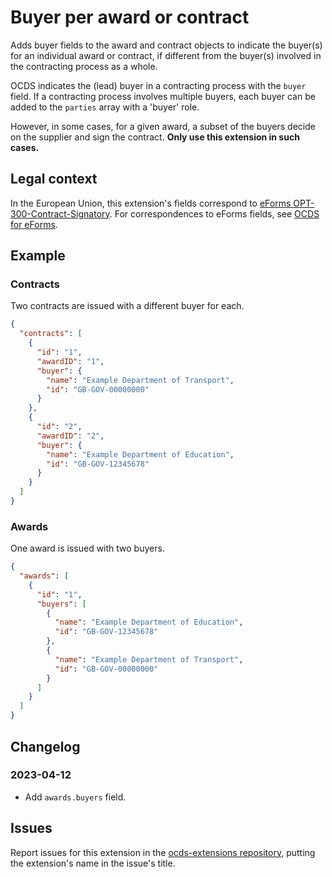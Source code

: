 # Buyer per award or contract

Adds buyer fields to the award and contract objects to indicate the buyer(s) for an individual award or contract, if different from the buyer(s) involved in the contracting process as a whole.

OCDS indicates the (lead) buyer in a contracting process with the `buyer` field. If a contracting process involves multiple buyers, each buyer can be added to the `parties` array with a 'buyer' role.

However, in some cases, for a given award, a subset of the buyers decide on the supplier and sign the contract. **Only use this extension in such cases.**

## Legal context

In the European Union, this extension's fields correspond to [eForms OPT-300-Contract-Signatory](https://docs.ted.europa.eu/eforms/latest/reference/business-terms/). For correspondences to eForms fields, see [OCDS for eForms](https://standard.open-contracting.org/profiles/eforms/latest/en/).

## Example

### Contracts

Two contracts are issued with a different buyer for each.

```json
{
  "contracts": [
    {
      "id": "1",
      "awardID": "1",
      "buyer": {
        "name": "Example Department of Transport",
        "id": "GB-GOV-00000000"
      }
    },
    {
      "id": "2",
      "awardID": "2",
      "buyer": {
        "name": "Example Department of Education",
        "id": "GB-GOV-12345678"
      }
    }
  ]
}
```

### Awards

One award is issued with two buyers.

```json
{
  "awards": [
    {
      "id": "1",
      "buyers": [
        {
          "name": "Example Department of Education",
          "id": "GB-GOV-12345678"
        },
        {
          "name": "Example Department of Transport",
          "id": "GB-GOV-00000000"
        }
      ]
    }
  ]
}
```

## Changelog

### 2023-04-12

* Add `awards.buyers` field.

## Issues

Report issues for this extension in the [ocds-extensions repository](https://github.com/open-contracting/ocds-extensions/issues), putting the extension's name in the issue's title.
